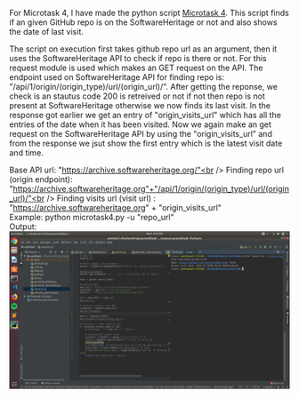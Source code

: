 
For Microtask 4, I have made the python script [Microtask 4](Microtask4.py). This script finds if an given GitHub repo is on the SoftwareHeritage or not and also shows the date of last visit.

The script on execution first takes github repo url as an argument, then it uses the SoftwareHeritage API to check if repo is there or not. For this request module is used which makes an GET request on the API. The endpoint used on SoftwareHeritage API for finding repo is: "/api/1/origin/(origin_type)/url/(origin_url)/". After getting the reponse, we check is an stautus code 200 is retreived or not if not then repo is not present at SoftwareHeritage otherwise we now finds its last visit. In the response got earlier we get an entry of "origin_visits_url" which has all the entries of the date when it has been visited. Now we again make an get request on the SoftwareHeritage API by using the "origin_visits_url" and from the response we jsut show the first entry which is the latest visit date and time.

Base API url: "https://archive.softwareheritage.org/"<br />
Finding repo url (origin endpoint): "https://archive.softwareheritage.org"+"/api/1/origin/(origin_type)/url/(origin_url)/"<br />
Finding visits url (visit url) : "https://archive.softwareheritage.org" + "origin_visits_url"
<br />
Example: python microtask4.py -u "repo_url"
<br />
Output: 
![pic](Output4.png)